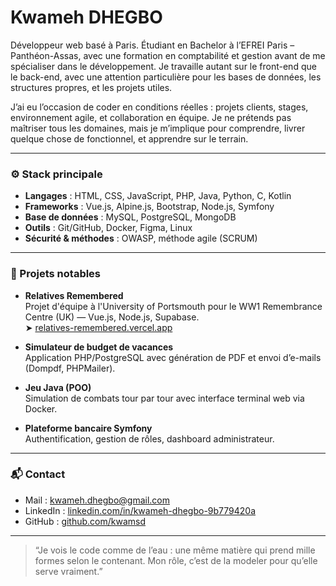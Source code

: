 # Kwameh DHEGBO

Développeur web basé à Paris. Étudiant en Bachelor à l’EFREI Paris – Panthéon-Assas, avec une formation en comptabilité et gestion avant de me spécialiser dans le développement. Je travaille autant sur le front-end que le back-end, avec une attention particulière pour les bases de données, les structures propres, et les projets utiles.

J’ai eu l’occasion de coder en conditions réelles : projets clients, stages, environnement agile, et collaboration en équipe. Je ne prétends pas maîtriser tous les domaines, mais je m’implique pour comprendre, livrer quelque chose de fonctionnel, et apprendre sur le terrain.

---

### ⚙️ Stack principale

- **Langages** : HTML, CSS, JavaScript, PHP, Java, Python, C, Kotlin  
- **Frameworks** : Vue.js, Alpine.js, Bootstrap, Node.js, Symfony  
- **Base de données** : MySQL, PostgreSQL, MongoDB  
- **Outils** : Git/GitHub, Docker, Figma, Linux  
- **Sécurité & méthodes** : OWASP, méthode agile (SCRUM)

---

### 📂 Projets notables

- **Relatives Remembered**  
  Projet d'équipe à l'University of Portsmouth pour le WW1 Remembrance Centre (UK) — Vue.js, Node.js, Supabase.  
  ➤ [relatives-remembered.vercel.app](https://relatives-remembered.vercel.app)

- **Simulateur de budget de vacances**  
  Application PHP/PostgreSQL avec génération de PDF et envoi d’e-mails (Dompdf, PHPMailer).

- **Jeu Java (POO)**  
  Simulation de combats tour par tour avec interface terminal web via Docker.

- **Plateforme bancaire Symfony**  
  Authentification, gestion de rôles, dashboard administrateur.

---

### 📬 Contact

- Mail : kwameh.dhegbo@gmail.com  
- LinkedIn : [linkedin.com/in/kwameh-dhegbo-9b779420a](https://www.linkedin.com/in/kwameh-dhegbo-9b779420a)  
- GitHub : [github.com/kwamsd](https://github.com/kwamsd)

---

> “Je vois le code comme de l’eau : une même matière qui prend mille formes selon le contenant. Mon rôle, c’est de la modeler pour qu’elle serve vraiment.”

